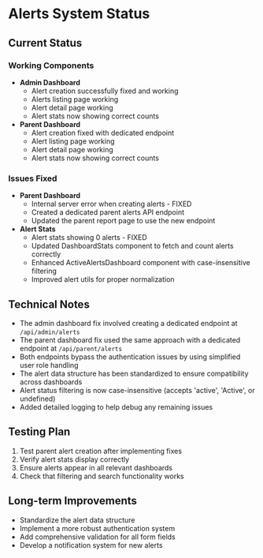 # Alerts System Status

## Current Status

### Working Components
- **Admin Dashboard**
  - Alert creation successfully fixed and working
  - Alerts listing page working
  - Alert detail page working
  - Alert stats now showing correct counts
- **Parent Dashboard**
  - Alert creation fixed with dedicated endpoint
  - Alert listing page working
  - Alert detail page working
  - Alert stats now showing correct counts

### Issues Fixed
- **Parent Dashboard**
  - Internal server error when creating alerts - FIXED
  - Created a dedicated parent alerts API endpoint
  - Updated the parent report page to use the new endpoint
- **Alert Stats**
  - Alert stats showing 0 alerts - FIXED
  - Updated DashboardStats component to fetch and count alerts correctly
  - Enhanced ActiveAlertsDashboard component with case-insensitive filtering
  - Improved alert utils for proper normalization

## Technical Notes
- The admin dashboard fix involved creating a dedicated endpoint at `/api/admin/alerts`
- The parent dashboard fix used the same approach with a dedicated endpoint at `/api/parent/alerts`
- Both endpoints bypass the authentication issues by using simplified user role handling
- The alert data structure has been standardized to ensure compatibility across dashboards
- Alert status filtering is now case-insensitive (accepts 'active', 'Active', or undefined)
- Added detailed logging to help debug any remaining issues

## Testing Plan
1. Test parent alert creation after implementing fixes
2. Verify alert stats display correctly
3. Ensure alerts appear in all relevant dashboards
4. Check that filtering and search functionality works

## Long-term Improvements
- Standardize the alert data structure
- Implement a more robust authentication system
- Add comprehensive validation for all form fields
- Develop a notification system for new alerts